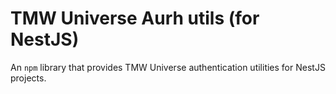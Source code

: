 # TMW Universe Aurh utils (for NestJS)

An `npm` library that provides TMW Universe authentication utilities for NestJS projects.
